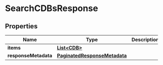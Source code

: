 

# SearchCDBsResponse


## Properties

| Name | Type | Description | Notes |
|------------ | ------------- | ------------- | -------------|
|**items** | [**List&lt;CDB&gt;**](CDB.md) |  |  [optional] |
|**responseMetadata** | [**PaginatedResponseMetadata**](PaginatedResponseMetadata.md) |  |  [optional] |



